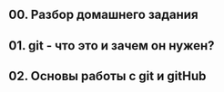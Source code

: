 ## 00. Разбор домашнего задания
## 01. git - что это и зачем он нужен?
## 02. Основы работы c git и gitHub

